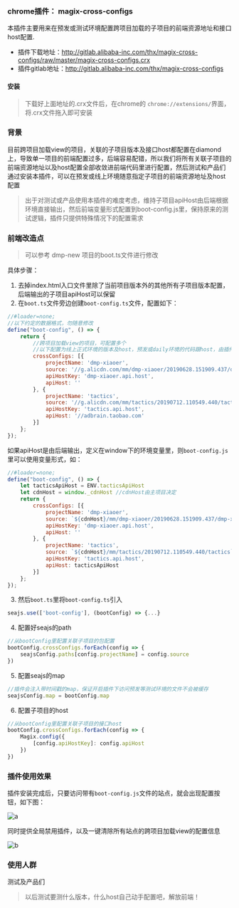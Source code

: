 ### chrome插件： magix-cross-configs 
本插件主要用来在预发或测试环境配置跨项目加载的子项目的前端资源地址和接口host配置.

* 插件下载地址：http://gitlab.alibaba-inc.com/thx/magix-cross-configs/raw/master/magix-cross-configs.crx
* 插件gitlab地址：http://gitlab.alibaba-inc.com/thx/magix-cross-configs

#### 安装
> 下载好上面地址的.crx文件后，在chrome的 `chrome://extensions/`界面，将.crx文件拖入即可安装


### 背景
目前跨项目加载view的项目，关联的子项目版本及接口host都配置在diamond上，导致单一项目的前端配置过多，后端容易配错，所以我们将所有关联子项目的前端资源地址以及host配置全部收敛进前端代码里进行配置，然后测试和产品们通过安装本插件，可以在预发或线上环境随意指定子项目的前端资源地址及host配置

> 出于对测试或产品使用本插件的难度考虑，维持子项目apiHost由后端根据环境直接输出，然后前端变量形式配置到boot-config.js里，保持原来的测试逻辑，插件只提供特殊情况下的配置需求

### 前端改造点

> 可以参考 dmp-new 项目的boot.ts文件进行修改

具体步骤：
1. 去掉index.html入口文件里除了当前项目版本外的其他所有子项目版本配置，后端输出的子项目apiHost可以保留
2. 在`boot.ts`文件旁边创建`boot-config.ts`文件，配置如下：
```javascript
//#loader=none;
//以下约定的数据格式，勿随意修改
define("boot-config", () => {
    return {
        //跨项目加载view的项目，可配置多个
        //以下配置为线上正式环境的版本及host，预发或daily环境的代码跟host，由插件配置提供
        crossConfigs: [{
            projectName: 'dmp-xiaoer',
            source: '//g.alicdn.com/mm/dmp-xiaoer/20190628.151909.437/dmp-xiaoer',
            apiHostKey: 'dmp-xiaoer.api.host',
            apiHost: ''
        }, {
            projectName: 'tactics',
            source: '//g.alicdn.com/mm/tactics/20190712.110549.440/tactics',
            apiHostKey: 'tactics.api.host',
            apiHost: '//adbrain.taobao.com'
        }]
    };
});
```
如果apiHost是由后端输出，定义在window下的环境变量里，则`boot-config.js`里可以使用变量形式，如：
```javascript
//#loader=none;
define("boot-config", () => {
    let tacticsApiHost = ENV.tacticsApiHost
    let cdnHost = window._cdnHost //cdnHost由主项目决定
    return {
        crossConfigs: [{
            projectName: 'dmp-xiaoer',
            source: `${cdnHost}/mm/dmp-xiaoer/20190628.151909.437/dmp-xiaoer`,
            apiHostKey: 'dmp-xiaoer.api.host',
            apiHost: ''
        }, {
            projectName: 'tactics',
            source: `${cdnHost}/mm/tactics/20190712.110549.440/tactics`,
            apiHostKey: 'tactics.api.host',
            apiHost: tacticsApiHost
        }]
    };
});
```


3. 然后`boot.ts`里将`boot-config.ts`引入 
```javascript
seajs.use(['boot-config'], (bootConfig) => {...}
```

4. 配置好seajs的path
```javascript
//从bootConfig里配置关联子项目的包配置
bootConfig.crossConfigs.forEach(config => {
    seajsConfig.paths[config.projectName] = config.source
})
```
5. 配置seajs的map
```javascript
//插件会注入带时间戳的map，保证开启插件下访问预发等测试环境的文件不会被缓存
seajsConfig.map = bootConfig.map
```

6. 配置子项目的host
```javascript
//从bootConfig里配置关联子项目的接口host
bootConfig.crossConfigs.forEach(config => {
    Magix.config({
        [config.apiHostKey]: config.apiHost
    })
})
```

### 插件使用效果

插件安装完成后，只要访问带有`boot-config.js`文件的站点，就会出现配置按钮，如下图：

![a](https://img.alicdn.com/tfs/TB1vj5Ibhz1gK0jSZSgXXavwpXa-1642-1200.jpg)

同时提供全局禁用插件，以及一键清除所有站点的跨项目加载view的配置信息

![b](https://img.alicdn.com/tfs/TB1r_rRboT1gK0jSZFrXXcNCXXa-988-610.png)

### 使用人群
测试及产品们
> 以后测试要测什么版本，什么host自己动手配置吧，解放前端！

